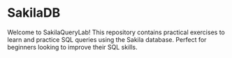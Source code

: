 # SakilaDB
Welcome to SakilaQueryLab! This repository contains practical exercises to learn and practice SQL queries using the Sakila database. Perfect for beginners looking to improve their SQL skills.


